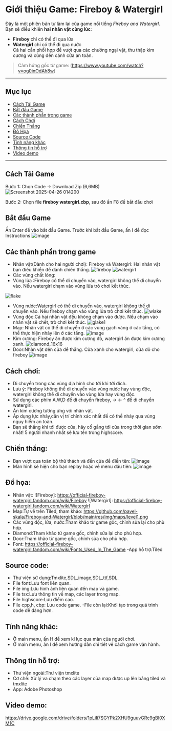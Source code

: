 #  Giới thiệu Game: Fireboy & Watergirl

Đây là một phiên bản tự làm lại của game nổi tiếng *Fireboy and Watergirl*. Bạn sẽ điều khiển **hai nhân vật cùng lúc**:  
- **Fireboy** chỉ có thể đi qua lửa  
- **Watergirl** chỉ có thể đi qua nước  
  Cả hai cần phối hợp để vượt qua các chướng ngại vật, thu thập kim cương và cùng đến cánh cửa an toàn.

> Cảm hứng gốc từ game: (https://www.youtube.com/watch?v=og0inOdAh8w)

---

##  Mục lục

- [Cách Tải Game](#cách-tải-game)
- [Bắt đầu Game](#bắt-đầu-game)
- [Các thành phần trong game](#các-thành-phần-trong-game)
- [Cách Chơi](#cách-chơi)
- [Chiến Thắng](#chiến-thắng)
- [Đồ Họa](#đồ-họa)
- [Source Code](#source-code)
- [Tính năng khác](#tính-năng-khác)
- [Thông tin hỗ trợ](#thông-tin-hỗ-trợ)
- [Video demo](#video-demo)
---

##  Cách Tải Game

Bước 1: Chọn Code -> Download Zip (6,6MB)
![Screenshot 2025-04-26 014200](https://github.com/user-attachments/assets/ca374a63-03a1-4a37-a05c-32e598f4423f)

Bước 2: Chọn file **fireboy watergirl.cbp**, sau đó ấn F8 để bắt đầu chơi

## Bắt đầu Game

Ấn Enter để vào bắt đầu Game. Trước khi bắt đầu Game, ấn I để đọc Instructions
![image](https://github.com/user-attachments/assets/1a4ce75b-6b96-485c-9c1c-f6d4a4754090)

## Các thành phần trong game

- Nhân vật(Dành cho hai người chơi): Fireboy và Watergirl: Hai nhân vật bạn điều khiển để dành chiến thắng.
![fireboy](https://github.com/user-attachments/assets/5f14cbc6-09c8-4589-b574-28406fefbbe4)
![watergirl](https://github.com/user-attachments/assets/62161a33-07d5-4419-8cb9-c6b3882abf54)
- Các vùng chất lỏng:
- Vùng lửa :Fireboy có thể di chuyển vào, watergirl không thể di chuyển vào. Nếu watergirl chạm vào vùng lửa trò chơi kết thúc.

![flake](https://github.com/user-attachments/assets/c489e158-9036-49d2-95e4-979a316e227f)
- Vùng nước:Watergirl có thể di chuyển vào, watergirl không thể di chuyển vào. Nếu fireboy chạm vào vùng lửa trò chơi kết thúc.
![wlake](https://github.com/user-attachments/assets/e0ccce08-8485-4f40-a8db-75b54f6427b3)
- Vùng độc:Cả hai nhân vật đều không chạm vào được. Nếu chạm vào nhân vật sẽ chết, trò chơi kết thúc.
![glake1](https://github.com/user-attachments/assets/cc7e98e7-0ac9-40fb-b8bf-5f980dcd4df7)
- Map: Nhân vật có thể di chuyển ở các vùng gạch vàng ở các tầng, có thể thực hiện nhảy lên ở các tầng.
![image](https://github.com/user-attachments/assets/56ff9838-7466-4f10-918f-394430a879bd)
- Kim cương: Fireboy ăn được kim cương đỏ, watergirl ăn được kim cương xanh.
![diamond_16x16](https://github.com/user-attachments/assets/94c2fbdf-ee91-4fae-b7e4-bfd4509f2a9f)
- Door:Nhân vật đến cửa để thắng. Cửa xanh cho watergirl, cửa đỏ cho fireboy
![image](https://github.com/user-attachments/assets/ff3db3b0-a0d8-4e90-a393-95a73c1c55a4)


## Cách chơi:
- Di chuyển trong các vùng địa hình cho tới khi tới đích.
- Lưu ý: Fireboy không thể di chuyển vào vùng nước hay vùng độc, watergirl không thể di chuyển vào vùng lửa hay vùng độc.
- Sử dụng các phím A,W,D để di chuyển fireboy, -> <- ^ để di chuyển watergirl.
- Ăn kim cương tương ứng với nhân vật.
- Áp dụng lực nhảy,căn vị trí chính xác nhất để có thể nhảy qua vùng nguy hiểm an toàn.
- Bạn sẽ thắng khi tới được cửa, hãy cố gắng tới cửa trong thời gian sớm nhất! 5 người nhanh nhất sẽ lưu tên trong highscore.

## Chiến thắng:
- Bạn vượt qua toàn bộ thử thách và đến cửa để điền tên: 
![image](https://github.com/user-attachments/assets/4517ee49-6f80-420a-b717-c2baccece3bf)
- Màn hình sẽ hiện cho bạn replay hoặc về menu đầu tiên:
![image](https://github.com/user-attachments/assets/343b94b1-be81-41dc-8246-eef9c53603bb)

## Đồ họa:
- Nhân vật:
![Fireboy]: https://official-fireboy-watergirl.fandom.com/wiki/Fireboy 
![Watergirl]: https://official-fireboy-watergirl.fandom.com/wiki/Watergirl
- Map:Tự vẽ trên Tiled, tham khảo:
https://github.com/pavel-skala/Fireboy-and-Watergirl/blob/main/res/img/maps/level1.png
- Các vùng độc, lửa, nước:Tham khảo từ game gốc, chỉnh sửa lại cho phù hợp.
- Diamond:Tham khảo từ game gốc, chỉnh sửa lại cho phù hợp.
- Door:Tham khảo từ game gốc, chỉnh sửa cho phù hợp.
- Font:
https://official-fireboy-watergirl.fandom.com/wiki/Fonts_Used_In_The_Game
-App hỗ trợ:Tiled
## Source code:
- Thư viện sử dụng:Tmxlite,SDL_image,SDL_ttf,SDL.
- File font:Lưu font liên quan.
- File img:Lưu hình ảnh liên quan đến map và game.
- File tsx:Lưu thông tin về map, các layer trong map.
- File highscore:Lưu điểm cao.
- File cpp,h, cbp: Lưu code game.
-File còn lại:Khởi tạo trong quá trình code dễ dàng hơn.
## Tính năng khác:
- Ở main menu, ấn H để xem kỉ lục qua màn của người chơi.
- Ở main menu, ấn I để xem hướng dẫn chi tiết về cách game vận hành.

## Thông tin hỗ trợ:
- Thư viện ngoài:Thư viện tmxlite
- Cơ chế: Xử lý va chạm theo các layer của map được up lên bằng tiled và tmxlite
- App: Adobe Photoshop
## Video demo:
https://drive.google.com/drive/folders/1pLiIi7SGYPk2XHU9guuvGRc9gBI0XM1C







